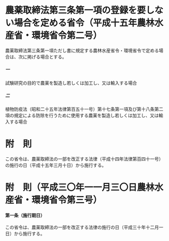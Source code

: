 # 農薬取締法第三条第一項の登録を要しない場合を定める省令（平成十五年農林水産省・環境省令第二号）
農薬取締法第三条第一項ただし書に規定する農林水産省令・環境省令で定める場合は、次に掲げる場合とする。
##### 一
試験研究の目的で農薬を製造し若しくは加工し、又は輸入する場合
##### 二
植物防疫法（昭和二十五年法律第百五十一号）第十七条第一項及び第十八条第二項の規定による防除を行うために使用する農薬を製造し若しくは加工し、又は輸入する場合
# 附　則
この省令は、農薬取締法の一部を改正する法律（平成十四年法律第百四十一号）の施行の日（平成十五年三月十日）から施行する。
# 附　則（平成三〇年一一月三〇日農林水産省・環境省令第三号）
#### 第一条（施行期日）
この省令は、農薬取締法の一部を改正する法律の施行の日（平成三十年十二月一日）から施行する。
